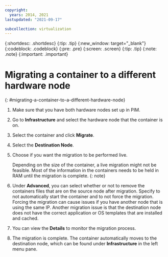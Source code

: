 ```yaml
---
copyright:
  years: 2014, 2021
lastupdated: "2021-09-17"

subcollection: virtualization
---
```

{:shortdesc: .shortdesc}
{:tip: .tip}
{:new_window: target="_blank"}
{:codeblock: .codeblock}
{:pre: .pre}
{:screen: .screen}
{:tip: .tip}
{:note: .note}
{:important: .important}

# Migrating a container to a different hardware node
{: #migrating-a-container-to-a-different-hardware-node}

1. Make sure that you have both hardware nodes set up in PIM.
2. Go to **Infrastructure** and select the hardware node that the container is on.
3. Select the container and click **Migrate**.
4. Select the **Destination Node**.
5. Choose if you want the migration to be performed live.

   Depending on the size of the container, a live migration might not be feasible. Most of the information in the containers needs to be held in RAM until the migration is complete.
   {: note}

6. Under **Advanced**, you can select whether or not to remove the containers files that are on the source node after migration. Specify to not automatically start the container and to not force the migration. Forcing the migration can cause issues if you have another node that is using the same IP. Another migration issue is that the destination node does not have the correct application or OS templates that are installed and cached.
7. You can view the **Details** to monitor the migration process.
8. The migration is complete. The container automatically moves to the destination node, which can be found under **Infrastructure** in the left menu pane.
